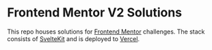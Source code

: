 # Frontend Mentor V2 Solutions

This repo houses solutions for [Frontend Mentor](https://www.frontendmentor.io) challenges. The stack consists of [SvelteKit](https://kit.svelte.dev/) and is deployed to [Vercel](https://frontendmentor-v2-three.vercel.app/).
